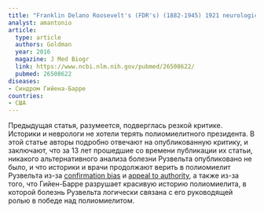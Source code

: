 ```yaml
---
title: "Franklin Delano Roosevelt's (FDR's) (1882-1945) 1921 neurological disease revisited; the most likely diagnosis remains Guillain-Barré syndrome"
analyst: amantonio
article:
  type: article
  authors: Goldman
  year: 2016
  magazine: J Med Biogr
  link: https://www.ncbi.nlm.nih.gov/pubmed/26508622/
  pubmed: 26508622
diseases:
- Синдром Гийена-Барре
countries:
- США
---
```


Предыдущая статья, разумеется, подверглась резкой критике. Историки и неврологи не хотели терять полиомиелитного президента.
В этой статье авторы подробно отвечают на опубликованную критику, и заключают, что за 13 лет прошедшие со времени публикации их статьи, никакого альтернативного анализа болезни Рузвельта опубликовано не было, и что историки и врачи продолжают верить в полиомиелит Рузвельта из-за [confirmation bias](https://ru.wikipedia.org/wiki/Склонность_к_подтверждению_своей_точки_зрения) и [appeal to authority](https://ru.wikipedia.org/wiki/Argumentum_ad_verecundiam), а также из-за того, что Гийен-Барре разрушает красивую историю полиомиелита, в которой болезнь Рузвельта логически связана с его руководящей ролью в победе над полиомиелитом.
